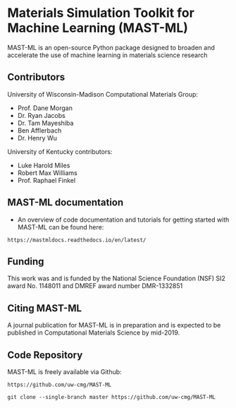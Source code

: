 # Materials Simulation Toolkit for Machine Learning (MAST-ML)

MAST-ML is an open-source Python package designed to broaden and accelerate the use of machine learning in materials science research

## Contributors

University of Wisconsin-Madison Computational Materials Group:
* Prof. Dane Morgan
* Dr. Ryan Jacobs
* Dr. Tam Mayeshiba
* Ben Afflerbach
* Dr. Henry Wu

University of Kentucky contributors:
* Luke Harold Miles
* Robert Max Williams
* Prof. Raphael Finkel

## MAST-ML documentation
* An overview of code documentation and tutorials for getting started with MAST-ML can be found here:

```
https://mastmldocs.readthedocs.io/en/latest/
```

## Funding

This work was and is funded by the National Science Foundation (NSF) SI2 award No. 1148011 and DMREF award number DMR-1332851


## Citing MAST-ML

A journal publication for MAST-ML is in preparation and is expected to be published in Computational Materials Science by mid-2019.


## Code Repository

MAST-ML is freely available via Github: 

```
https://github.com/uw-cmg/MAST-ML

git clone --single-branch master https://github.com/uw-cmg/MAST-ML
```
